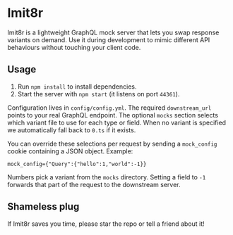 # Imit8r

Imit8r is a lightweight GraphQL mock server that lets you swap response
variants on demand. Use it during development to mimic different API behaviours
without touching your client code.

## Usage

1. Run `npm install` to install dependencies.
2. Start the server with `npm start` (it listens on port `44361`).

Configuration lives in `config/config.yml`. The required `downstream_url`
points to your real GraphQL endpoint. The optional `mocks` section selects
which variant file to use for each type or field. When no variant is specified
we automatically fall back to `0.ts` if it exists.

You can override these selections per request by sending a `mock_config` cookie
containing a JSON object. Example:

```
mock_config={"Query":{"hello":1,"world":-1}}
```

Numbers pick a variant from the `mocks` directory. Setting a field to `-1`
forwards that part of the request to the downstream server.

## Shameless plug

If Imit8r saves you time, please star the repo or tell a friend about it!
